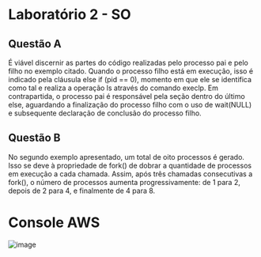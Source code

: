 # Laboratório 2 - SO
## Questão A 
É viável discernir as partes do código realizadas pelo processo pai e pelo filho no exemplo citado. Quando o processo filho está em execução, isso é indicado pela cláusula else if (pid == 0), momento em que ele se identifica como tal e realiza a operação ls através do comando execlp. Em contrapartida, o processo pai é responsável pela seção dentro do último else, aguardando a finalização do processo filho com o uso de wait(NULL) e subsequente declaração de conclusão do processo filho.

## Questão B
No segundo exemplo apresentado, um total de oito processos é gerado. Isso se deve à propriedade de fork() de dobrar a quantidade de processos em execução a cada chamada. Assim, após três chamadas consecutivas a fork(), o número de processos aumenta progressivamente: de 1 para 2, depois de 2 para 4, e finalmente de 4 para 8.

# Console AWS

![image](https://github.com/KaduRosendo/Sistemas-operacionais/assets/100209440/ff154a83-c839-465a-9917-a65e387705c7)




